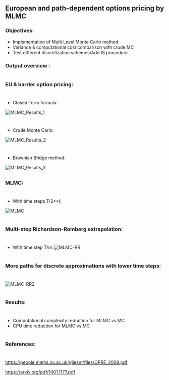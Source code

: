 ## European and path-dependent options pricing by MLMC

### Objectives:

- Implementation of Multi Level Monte Carlo method
- Variance & computational cost comparison with crude MC
- Test different discretization schemes/Add IS procedure


### Output overview :
#

### EU & barrier option pricing:
#
- Closed-form formula:

![MLMC_Results_1](https://user-images.githubusercontent.com/56386159/134658050-b15903d5-766b-49aa-9556-698b54aad12d.PNG)

#
- Crude Monte Carlo:

![MLMC_Results_2](https://user-images.githubusercontent.com/56386159/134658006-8c886b0a-92cd-4688-8419-e3b68a484a82.PNG)

#
- Brownian Bridge method:

![MLMC_Results_3](https://user-images.githubusercontent.com/56386159/134657856-cca8a6ae-5dd1-4e54-9a43-bc0547875a9d.PNG)


##
### MLMC:
#
- With time steps T/2**l:

![MLMC](https://user-images.githubusercontent.com/56386159/149523617-dca391f4-d48a-4ca9-87ab-bd75d9814bab.PNG)

#
### Multi-step Richardson-Romberg extrapolation:
#
- With time step T/rn
![MLMC-RR](https://user-images.githubusercontent.com/56386159/153062615-8a766c2f-424c-4ee0-ba09-9f24ce893e6a.PNG)

#
### More paths for discrete approximations with lower time steps:
#
![MLMC-RR2](https://user-images.githubusercontent.com/56386159/153203285-7a750c3e-cc44-41de-9654-0ecd173ce888.PNG)

#
### Results:
#
- Computational complexity reduction for MLMC vs MC
- CPU time reduction for MLMC vs MC

#
### References:
#
https://people.maths.ox.ac.uk/gilesm/files/OPRE_2008.pdf

https://arxiv.org/pdf/1401.1177.pdf

